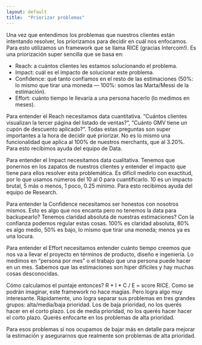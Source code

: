 ```yaml
---
layout: default
title:  "Priorizar problemas"
---
```


Una vez que entendimos los problemas que nuestros clientes están intentando resolver, los priorizamos para decidir en cuál nos enfocamos. Para esto utilizamos un framework que se llama RICE (gracias Intercom!). Es una priorización super sencilla que se basa en:
  - Reach: a cuántos clientes les estamos solucionando el problema. 
  - Impact: cuál es el impacto de solucionar este problema.
  - Confidence: qué tanto confiamos en el resto de las estimaciones (50%: lo mismo que tirar una moneda — 100%: somos las Marta/Messi de la estimación).
  - Effort: cuánto tiempo le llevaría a una persona hacerlo (lo medimos en meses).

Para entender el Reach necesitamos data cuantitativa. “Cuántos clientes visualizan la tercer página del listado de ventas?”, “Cuánto GMV tiene un cupón de descuento aplicado?”. Todas estas preguntas son super importantes a la hora de decidir qué priorizar. No es lo mismo una funcionalidad que aplica al 100% de nuestros merchants, que al 3.20%. Para esto recibimos ayuda del equipo de Data.

Para entender el Impact necesitamos data cualitativa. Tenemos que ponernos en los zapatos de nuestros clientes y entender el impacto que tiene para ellos resolver esta problemática. Es difícil medirlo con exactitud, por lo que usamos números del 10 al 0 para cuantificarlo. 10 es un impacto brutal, 5 más o menos, 1 poco, 0.25 mínimo. Para esto recibimos ayuda del equipo de Research.

Para entender la Confidence necesitamos ser honestos con nosotros mismos. Esto es algo que nos encanta pero no tenemos la data para backupearlo? Tenemos claridad absoluta de nuestras estimaciones? Con la confianza podemos regular estas cosas. 100% es claridad absoluta, 80% es algo medio, 50% es bajo, lo mismo que tirar una moneda; menos ya es una locura.

Para entender el Effort necesitamos entender cuánto tiempo creemos que nos va a llevar el proyecto en términos de producto, diseño e ingeniería. Lo medimos en “persona por mes” o el trabajo que una persona puede hacer en un mes. Sabemos que las estimaciones son hiper difíciles y hay muchas cosas desconocidas.

Cómo calculamos el puntaje entonces? R * I * C / E = score RICE. Como se podrán imaginar, este framework no hace magias. Pero logra algo muy interesante. Rápidamente, uno logra separar sus problemas en tres grandes grupos: alta/media/baja prioridad. Los de baja prioridad, no los querés hacer en el corto plazo. Los de media prioridad, no los querés hacer hacer el corto plazo. Querés enfocarte en los problemas de alta prioridad.

Para esos problemas sí nos ocupamos de bajar más en detalle para mejorar la estimación y asegurarnos que realmente son problemas de alta prioridad.

